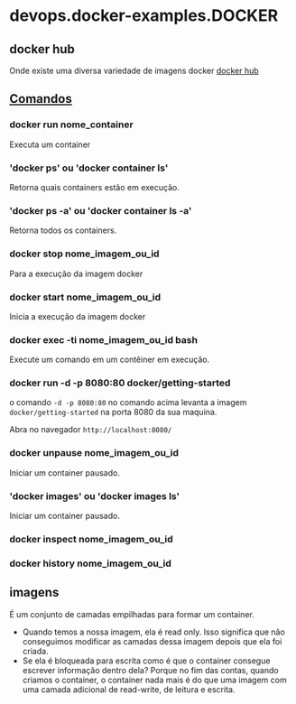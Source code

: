 # devops.docker-examples.DOCKER

## docker hub

Onde existe uma diversa variedade de imagens docker [docker hub](https://hub.docker.com/)

## [Comandos](https://docs.docker.com/engine/reference/run/)

### docker run nome_container

Executa um container

### 'docker ps' ou 'docker container ls'

Retorna quais containers estão em execução.

### 'docker ps -a' ou 'docker container ls -a'

Retorna todos os containers.

### docker stop nome_imagem_ou_id

Para a execução da imagem docker

### docker start nome_imagem_ou_id

Inicia a execução da imagem docker

### docker exec -ti nome_imagem_ou_id bash

Execute um comando em um contêiner em execução.

### docker run -d -p 8080:80 docker/getting-started

o comando `-d -p 8080:80` no comando acima levanta a imagem `docker/getting-started` na porta 8080 da sua maquina.

Abra no navegador `http://localhost:8080/`

### docker unpause nome_imagem_ou_id

Iniciar um container pausado.

### 'docker images' ou 'docker images ls'

Iniciar um container pausado.

### docker inspect nome_imagem_ou_id

### docker history nome_imagem_ou_id

## imagens

É um conjunto de camadas empilhadas para formar um container.

- Quando temos a nossa imagem, ela é read only. Isso significa que não conseguimos modificar as camadas dessa imagem depois que ela foi criada.
- Se ela é bloqueada para escrita como é que o container consegue escrever informação dentro dela? Porque no fim das contas, quando criamos o container, o container nada mais é do que uma imagem com uma camada adicional de read-write, de leitura e escrita.